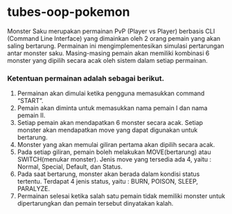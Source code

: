 # tubes-oop-pokemon
Monster Saku merupakan permainan PvP (Player vs Player) berbasis CLI (Command Line Interface) yang dimainkan oleh 2 orang pemain yang akan saling bertarung. Permainan ini mengimplementesikan simulasi pertarungan antar monster saku. Masing-masing pemain akan memiliki kombinasi 6 monster yang dipilih secara acak oleh sistem dalam setiap permainan.

### Ketentuan permainan adalah sebagai berikut.
1. Permainan akan dimulai ketika pengguna memasukkan command “START”.
2. Pemain akan diminta untuk memasukkan nama pemain I dan nama pemain II.
3. Setiap pemain akan mendapatkan 6 monster secara acak. Setiap monster akan mendapatkan move yang dapat digunakan untuk bertarung.
4. Monster yang akan memulai giliran pertama akan dipilih secara acak.
5. Pada setiap giliran, pemain boleh melakukan MOVE(bertarung) atau SWITCH(menukar monster). Jenis move yang tersedia ada 4, yaitu : Normal, Special, Default, dan Status.
6. Pada saat bertarung, monster akan berada dalam kondisi status tertentu. Terdapat 4 jenis status, yaitu : BURN, POISON, SLEEP, PARALYZE.
7. Permainan selesai ketika salah satu pemain tidak memiliki monster untuk dipertarungkan dan pemain tersebut dinyatakan kalah.
